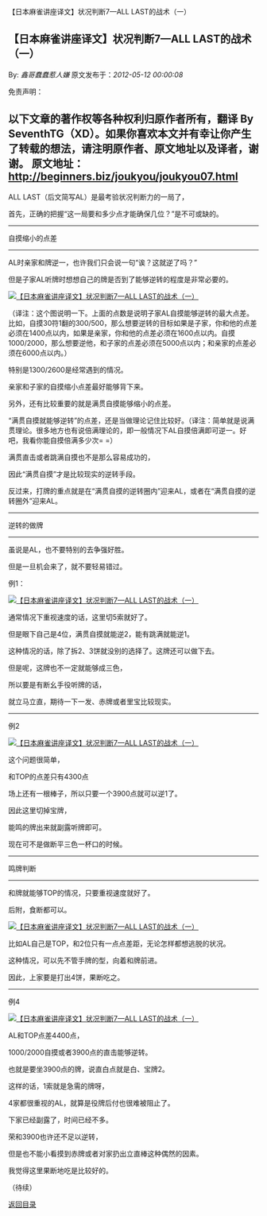【日本麻雀讲座译文】状况判断7—ALL LAST的战术（一）
## 【日本麻雀讲座译文】状况判断7—ALL LAST的战术（一）

By: *鑫哥蠢蠢惹人嫌* 原文发布于：*2012-05-12 00:00:08*

免责声明：

以下文章的著作权等各种权利归原作者所有，翻译 By
SeventhTG（XD）。如果你喜欢本文并有幸让你产生了转载的想法，请注明原作者、原文地址以及译者，谢谢。
原文地址：http://beginners.biz/joukyou/joukyou07.html
------------------------------------------------------------------------------------

ALL LAST（后文简写AL）是最考验状况判断力的一局了，

首先，正确的把握“这一局要和多少点才能确保几位？”是不可或缺的。

------------------------------------------------------------------------------------

自摸缩小的点差

------------------------------------------------------------------------------------

AL时亲家和牌逆一，也许我们只会说一句“诶？这就逆了吗？”

但是子家AL听牌时想想自己的牌是否到了能够逆转的程度是非常必要的。

[![【日本麻雀讲座译文】状况判断7&mdash;ALL&nbsp;<wbr>LAST的战术（一）](http://s10.sinaimg.cn/middle/7f78b76fxbfc4e2b3d6d9&amp;690)](http://photo.blog.sina.com.cn/showpic.html#blogid=7f78b76f01014rps&url=http://s10.sinaimg.cn/orignal/7f78b76fxbfc4e2b3d6d9)

（译注：这个图说明一下。上面的点数是说明子家AL自摸能够逆转的最大点差。比如，自摸30符1翻的300/500，那么想要逆转的目标如果是子家，你和他的点差必须在1400点以内，如果是亲家，你和他的点差必须在1600点以内。自摸1000/2000，那么想要逆他，和子家的点差必须在5000点以内；和亲家的点差必须在6000点以内。）

特别是1300/2600是经常遇到的情况。

亲家和子家的自摸缩小点差最好能够背下来。

另外，还有比较重要的就是满贯自摸能够缩小的点差。

“满贯自摸就能够逆转”的点差，还是当做理论记住比较好。（译注：简单就是说满贯理论。很多地方也有说倍满理论的，即一般情况下AL自摸倍满即可逆一。好吧，我看你能自摸倍满多少次=
=）

满贯直击或者跳满自摸也不是那么容易成功的，

因此“满贯自摸”才是比较现实的逆转手段。

反过来，打牌的重点就是在“满贯自摸的逆转圈内”迎来AL，或者在“满贯自摸的逆转圈外”迎来AL。

------------------------------------------------------------------------------------

逆转的做牌

------------------------------------------------------------------------------------

虽说是AL，也不要特别的去争强好胜。

但是一旦机会来了，就不要轻易错过。

例1：

[![【日本麻雀讲座译文】状况判断7&mdash;ALL&nbsp;<wbr>LAST的战术（一）](http://s4.sinaimg.cn/middle/7f78b76fxbfc514b1fe33&amp;690)](http://photo.blog.sina.com.cn/showpic.html#blogid=7f78b76f01014rps&url=http://s4.sinaimg.cn/orignal/7f78b76fxbfc514b1fe33)

通常情况下重视速度的话，这里切5索就好了。

但是眼下自己是4位，满贯自摸就能逆2，能有跳满就能逆1。

这种情况的话，除了拆2、3饼就没别的选择了。这牌还可以做下去。

但是呢，这牌也不一定就能够成三色，

所以要是有断幺手役听牌的话，

就立马立直，期待一下一发、赤牌或者里宝比较现实。

------------------------------------------------------------------------------------

例2

[![【日本麻雀讲座译文】状况判断7&mdash;ALL&nbsp;<wbr>LAST的战术（一）](http://s7.sinaimg.cn/middle/7f78b76fxbfc52bb7cf66&amp;690)](http://photo.blog.sina.com.cn/showpic.html#blogid=7f78b76f01014rps&url=http://s7.sinaimg.cn/orignal/7f78b76fxbfc52bb7cf66)

这个问题很简单，

和TOP的点差只有4300点

场上还有一根棒子，所以只要一个3900点就可以逆1了。

因此这里切掉宝牌，

能鸣的牌出来就副露听牌即可。

现在可不是做断平三色一杯口的时候。

------------------------------------------------------------------------------------

鸣牌判断

------------------------------------------------------------------------------------

和牌就能够TOP的情况，只要重视速度就好了。

后附，食断都可以。

[![【日本麻雀讲座译文】状况判断7&mdash;ALL&nbsp;<wbr>LAST的战术（一）](http://s9.sinaimg.cn/middle/7f78b76fxbfc5425909b8&amp;690)](http://photo.blog.sina.com.cn/showpic.html#blogid=7f78b76f01014rps&url=http://s9.sinaimg.cn/orignal/7f78b76fxbfc5425909b8)

比如AL自己是TOP，和2位只有一点点差距，无论怎样都想逃脱的状况。

这种情况，可以先不管手牌的型，向着和牌前进。

因此，上家要是打出4饼，果断吃之。

------------------------------------------------------------------------------------

例4

[![【日本麻雀讲座译文】状况判断7&mdash;ALL&nbsp;<wbr>LAST的战术（一）](http://s11.sinaimg.cn/middle/7f78b76fxbfc552d0dd7a&amp;690)](http://photo.blog.sina.com.cn/showpic.html#blogid=7f78b76f01014rps&url=http://s11.sinaimg.cn/orignal/7f78b76fxbfc552d0dd7a)

AL和TOP点差4400点，

1000/2000自摸或者3900点的直击能够逆转。

也就是要坐3900点的牌，说直白点就是白、宝牌2。

这样的话，1索就是急需的牌呀，

4家都很重视的AL，就算是役牌后付也很难被阻止了。

下家已经副露了，时间已经不多。

荣和3900也许还不足以逆转，

但是也不能小看摸到赤牌或者对家扔出立直棒这种偶然的因素。

我觉得这里果断地吃是比较好的。

（待续）

[返回目录](index.html)
